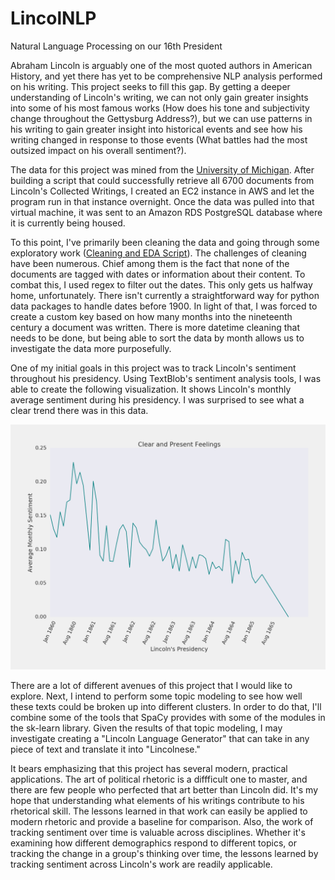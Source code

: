 # LincolNLP
Natural Language Processing on our 16th President

Abraham Lincoln is arguably one of the most quoted authors in American History, and yet there has yet to be comprehensive NLP analysis performed on his writing. This project seeks to fill this gap. By getting a deeper understanding of Lincoln's writing, we can not only gain greater insights into some of his most famous works (How does his tone and subjectivity change throughout the Gettysburg Address?), but we can use patterns in his writing to gain greater insight into historical events and see how his writing changed in response to those events (What battles had the most outsized impact on his overall sentiment?). 

The data for this project was mined from the [University of Michigan](http://quod.lib.umich.edu/l/lincoln/). After building a script that could successfully retrieve all 6700 documents from Lincoln's Collected Writings, I created an EC2 instance in AWS and let the program run in that instance overnight. Once the data was pulled into that virtual machine, it was sent to an Amazon RDS PostgreSQL database where it is currently being housed. 

To this point, I've primarily been cleaning the data and going through some exploratory work ([Cleaning and EDA Script](https://github.com/cl65610/lincolNLP/blob/master/lincoln_eda.py)). The challenges of cleaning have been numerous. Chief among them is the fact that none of the documents are tagged with dates or information about their content. To combat this, I used regex to filter out the dates. This only gets us halfway home, unfortunately. There isn't currently a straightforward way for python data packages to handle dates before 1900. In light of that, I was forced to create a custom key based on how many months into the nineteenth century a document was written. There is more datetime cleaning that needs to be done, but being able to sort the data by month allows us to investigate the data more purposefully. 

One of my initial goals in this project was to track Lincoln's sentiment throughout his presidency. Using TextBlob's sentiment analysis tools, I was able to create the following visualization. It shows Lincoln's monthly average sentiment during his presidency. I was surprised to see what a clear trend there was in this data. 

![Lincoln's Moods](https://raw.githubusercontent.com/cl65610/lincolNLP/master/visualization/pres_feelings.png)

There are a lot of different avenues of this project that I would like to explore. Next, I intend to perform some topic modeling to see how well these texts could be broken up into different clusters. In order to do that, I'll combine some of the tools that SpaCy provides with some of the modules in the sk-learn library. Given the results of that topic modeling, I may investigate creating a "Lincoln Language Generator" that can take in any piece of text and translate it into "Lincolnese." 

It bears emphasizing that this project has several modern, practical applications. The art of political rhetoric is a diffficult one to master, and there are few people who perfected that art better than Lincoln did. It's my hope that understanding what elements of his writings contribute to his rhetorical skill. The lessons learned in that work can easily be applied to modern rhetoric and provide a baseline for comparison. Also, the work of tracking sentiment over time is valuable across disciplines. Whether it's examining how different demographics respond to different topics, or tracking the change in a group's thinking over time, the lessons learned by tracking sentiment across Lincoln's work are readily applicable. 
